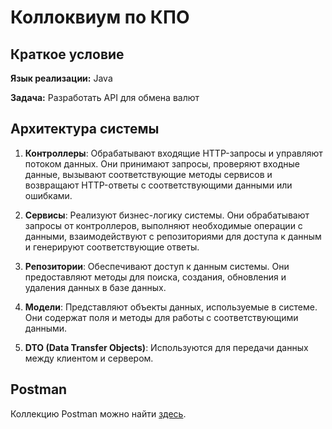 # Коллоквиум по КПО

## Краткое условие

**Язык реализации:** Java

**Задача:** Разработать API для обмена валют

## Архитектура системы

1. **Контроллеры**: Обрабатывают входящие HTTP-запросы и управляют потоком данных. Они принимают запросы, проверяют входные данные, вызывают соответствующие методы сервисов и возвращают HTTP-ответы с соответствующими данными или ошибками.

2. **Сервисы**: Реализуют бизнес-логику системы. Они обрабатывают запросы от контроллеров, выполняют необходимые операции с данными, взаимодействуют с репозиториями для доступа к данным и генерируют соответствующие ответы.

3. **Репозитории**: Обеспечивают доступ к данным системы. Они предоставляют методы для поиска, создания, обновления и удаления данных в базе данных.

4. **Модели**: Представляют объекты данных, используемые в системе. Они содержат поля и методы для работы с соответствующими данными.

5. **DTO (Data Transfer Objects)**: Используются для передачи данных между клиентом и сервером.

## Postman

Коллекцию Postman можно найти [здесь](./postman).
